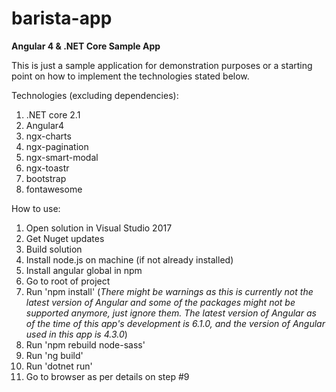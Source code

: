 # barista-app
<b>Angular 4 &amp; .NET Core Sample App</b>

This is just a sample application for demonstration purposes or a starting point on how to implement the technologies stated below.

Technologies (excluding dependencies):
<ol>
	<li>.NET core 2.1</li>
	<li>Angular4</li>
	<li>ngx-charts</li>
	<li>ngx-pagination</li>
	<li>ngx-smart-modal</li>
	<li>ngx-toastr</li>
	<li>bootstrap</li>
	<li>fontawesome</li>
</ol>

How to use:
<ol>
	<li>Open solution in Visual Studio 2017</li>
	<li>Get Nuget updates</li>
	<li>Build solution</li>
	<li>Install node.js on machine (if not already installed)</li>
	<li>Install angular global in npm</li>
	<li>Go to root of project</li>
	<li>Run 'npm install' (<i>There might be warnings as this is currently not the latest version of Angular and some of the packages might not be supported anymore, just ignore them. The latest version of Angular as of the time of this app's development is 6.1.0, and the version of Angular used in this app is 4.3.0</i>)</li>
	<li>Run 'npm rebuild node-sass'</li>
	<li>Run 'ng build'</li>
	<li>Run 'dotnet run'</li>
	<li>Go to browser as per details on step #9</li>
</ol>
